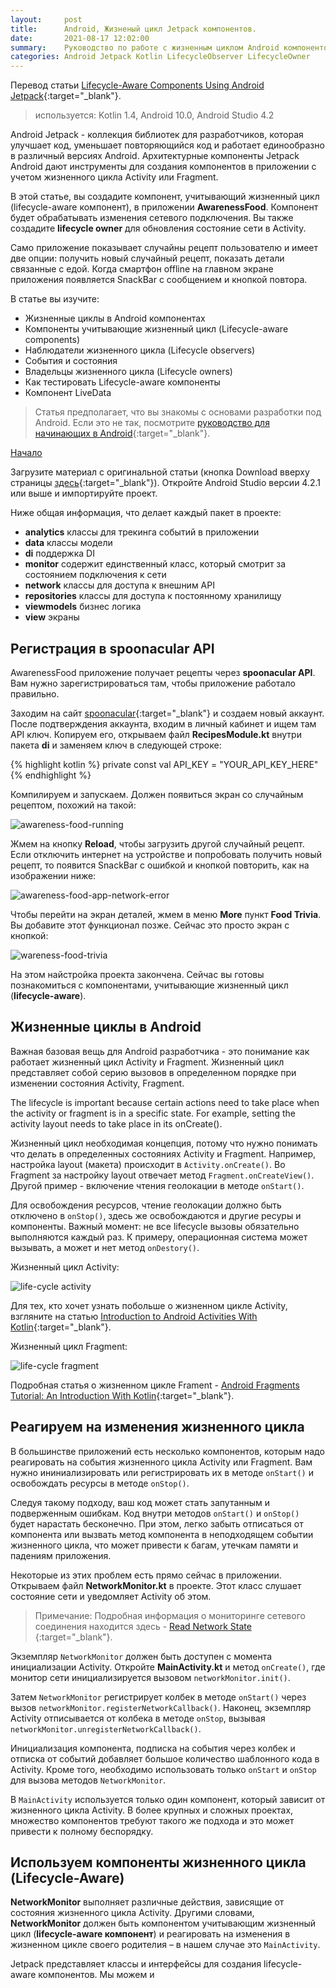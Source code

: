 ```yaml
---
layout:     post
title:      Android, Жизненый цикл Jetpack компонентов.
date:       2021-08-17 12:02:00
summary:    Руководство по работе с жизненным циклом Android компонентов, базовые понятия, LifecycleObserver, события и состояния жизненного цикла, кастомные LifecycleOwner.
categories: Android Jetpack Kotlin LifecycleObserver LifecycleOwner
---
```


Перевод статьи [Lifecycle-Aware Components Using Android Jetpack](https://www.raywenderlich.com/22025947-lifecycle-aware-components-using-android-jetpack){:target="_blank"}.
> используется: Kotlin 1.4, Android 10.0, Android Studio 4.2

Android Jetpack - коллекция библиотек для разработчиков, которая улучшает код, уменьшает повторяющийся код и работает единообразно в различный версиях Android. Архитектурные компоненты Jetpack Android дают инструменты 
для создания компонентов в приложении с учетом жизненного цикла Activity или Fragment. 

В этой статье, вы создадите компонент, учитывающий жизненный цикл (lifecycle-aware компонент), в приложении **AwarenessFood**. Компонент будет обрабатывать изменения сетевого подключения. Вы также создадите **lifecycle owner** для обновления состояние сети в Activity.

Само приложение показывает случайны рецепт пользователю и имеет две опции: получить новый случайный рецепт, показать детали связанные с едой. Когда смартфон offline на главном экране приложения появляется SnackBar с сообщением и кнопкой повтора.

В статье вы изучите:
* Жизненные циклы в Android компонентах
* Компоненты учитывающие жизненный цикл (Lifecycle-aware components)
* Наблюдатели жизненного цикла (Lifecycle observers)
* События и состояния
* Владельцы жизненного цикла (Lifecycle owners)
* Как тестировать Lifecycle-aware компоненты
* Компонент LiveData

> Статья предполагает, что вы знакомы с основами разработки под Android. Если это не так, посмотрите [руководство для начинающих в Android](http://www.raywenderlich.com/78574/android-tutorial-for-beginners-part-1){:target="_blank"}.

[Начало](#1-getting-started)

Загрузите материал с оригинальной статьи (кнопка Download вверху страницы [здесь](https://www.raywenderlich.com/22025947-lifecycle-aware-components-using-android-jetpack#toc-anchor-001){:target="_blank"}). Откройте Android Studio версии 4.2.1 или выше и импортируйте проект.

Ниже общая информация, что делает каждый пакет в проекте:
* **analytics** классы для трекинга событий в приложении
* **data** классы модели
* **di** поддержка DI
* **monitor** содержит единственный класс, который смотрит за состоянием подключения к сети
* **network** классы для доступа к внешним API
* **repositories** классы для доступа к постоянному хранилищу
* **viewmodels** бизнес логика
* **view** экраны

## Регистрация в spoonacular API

AwarenessFood приложение получает рецепты через **spoonacular API**. Вам нужно зарегистрироваться там, чтобы приложение работало правильно.

Заходим на сайт [spoonacular](https://spoonacular.com/food-api/console#Dashboard){:target="_blank"} и создаем новый аккаунт. После подтверждения аккаунта, входим в личный кабинет и ищем там API ключ. Копируем его, открываем файл **RecipesModule.kt** внутри пакета **di** и заменяем ключ в следующей строке:

{% highlight kotlin %}
private const val API_KEY = "YOUR_API_KEY_HERE"
{% endhighlight %}

Компилируем и запускаем. Должен появиться экран со случайным рецептом, похожий на такой:

![awareness-food-running](/images/2021-08-17-android-jetpack-lifecycle-tutorial/awareness-food-running-237x500.png)
<br />

Жмем на кнопку **Reload**, чтобы загрузить другой случайный рецепт. Если отключить интернет на устройстве и попробовать получить новый рецепт, то появится SnackBar с ошибкой и кнопкой повторить, как на изображении ниже:

![awareness-food-app-network-error](/images/2021-08-17-android-jetpack-lifecycle-tutorial/awareness-food-app-network-error-237x500.png)
<br />

Чтобы перейти на экран деталей, жмем в меню **More** пункт **Food Trivia**. Вы добавите этот функционал позже. Сейчас это просто экран с кнопкой:

![wareness-food-trivia](/images/2021-08-17-android-jetpack-lifecycle-tutorial/awareness-food-trivia-237x500.png)
<br />

На этом найстройка проекта закончена. Сейчас вы готовы познакомиться с компонентами, учитывающие жизненный цикл (**lifecycle-aware**).

## Жизненные циклы в Android

Важная базовая вещь для Android разработчика - это понимание как работает жизненный цикл Activity и Fragment. Жизненный цикл представляет собой серию вызовов в определенном порядке при изменении состояния Activity, Fragment.

The lifecycle is important because certain actions need to take place when the activity or fragment is in a specific state. For example, setting the activity layout needs to take place in its onCreate().

Жизненный цикл необходимая концепция, потому что нужно понимать что делать в определенных состояниях Activity и Fragment. Например, настройка layout (макета) происходит в `Activity.onCreate()`. Во Fragment за настройку layout отвечает метод `Fragment.onCreateView()`. Другой пример - включение чтения геолокации в методе `onStart()`.

Для освобождения ресурсов, чтение геолокации должно быть отключено в `onStop()`, здесь же освобождаются и другие ресуры и компоненты. Важный момент: не все lifecycle вызовы обязательно выполняются каждый раз. К примеру, операционная система может вызывать, а может и нет метод `onDestory()`.

Жизненный цикл Activity:

![life-cycle activity](/images/2021-08-17-android-jetpack-lifecycle-tutorial/activity_lifecycle-650x205.png)

Для тех, кто хочет узнать побольше о жизненном цикле Activity, взгляните на статью [Introduction to Android Activities With Kotlin](https://www.raywenderlich.com/222232/introduction-to-android-activities-with-kotlin){:target="_blank"}.

Жизненный цикл Fragment:

![life-cycle fragment](/images/2021-08-17-android-jetpack-lifecycle-tutorial/fragment-lifecycle-1-133x500.png)

Подробная статья о жизненном цикле Frament - [Android Fragments Tutorial: An Introduction With Kotlin](https://www.raywenderlich.com/216981/android-fragments-tutorial-an-introduction-with-kotlin){:target="_blank"}.

## Реагируем на изменения жизненного цикла

В большинстве приложений есть несколько компонентов, которым надо реагировать на события жизненного цикла Activity или Fragment. Вам нужно ининиализировать или регистрировать их в методе `onStart()` и освобождать ресурсы в методе `onStop()`.

Следуя такому подходу, ваш код может стать запутанным и подверженным ошибкам. Код внутри методов `onStart()` и `onStop()` будет нарастать бесконечно. При этом, легко забыть отписаться от компонента или вызвать метод компонента в неподходящем событии жизненного цикла, что может привести к багам, утечкам памяти и падениям приложения.

Некоторые из этих проблем есть прямо сейчас в приложении. Открываем файл **NetworkMonitor.kt** в проекте. Этот класс слушает состояние сети и уведомляет Activity об этом.

> Примечание: Подробная информация о мониторинге сетевого соединения находится здесь - [Read Network State ](https://developer.android.com/training/basics/network-ops/reading-network-state){:target="_blank"}.

Экземпляр `NetworkMonitor` должен быть доступен с момента инициализации Activity. Откройте **MainActivity.kt** и метод `onCreate()`, где монитор сети инициализируется вызовом `networkMonitor.init()`.

Затем `NetworkMonitor` регистрирует колбек в методе `onStart()` через вызов `networkMonitor.registerNetworkCallback()`. Наконец, экземпляр Activity отписывается от колбека в методе `onStop`, вызывая `networkMonitor.unregisterNetworkCallback()`.

Инициализация компонента, подписка на события через колбек и отписка от событий добавляет большое количество шаблонного кода в Activity. Кроме того, необходимо использовать только `onStart` и `onStop` для вызова методов `NetworkMonitor`.

В `MainActivity` используется только один компонент, который зависит от жизненного цикла Activity. В более крупных и сложных проектах, множество компонентов требуют такого же подхода и это может привести к полному беспорядку.

## Используем компоненты жизненного цикла (Lifecycle-Aware)

**NetworkMonitor** выполняет различные действия, зависящие от состояния жизненного цикла Activity. Другими словами, **NetworkMonitor** должен быть компонентом учитывающим жизненный цикл (**lifecycle-aware компонент**) и реагировать на изменения в жизненном цикле своего родителия – в нашем случае это `MainActivity`.

Jetpack представляет классы и интерфейсы для создания lifecycle-aware компонентов. Мы можем и
































































































